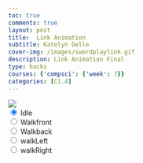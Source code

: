 ```yaml
---
toc: true
comments: true
layout: post
title:  Link Animation 
subtitle: Katelyn Gelle
cover-img: /images/swordplaylink.gif
description: Link Animation Final
type: hacks
courses: {'compsci': {'week': 7}}
categories: [C1.4]
---  
```


<body>
    <div>
        <canvas id="spriteContainer">
            <img id="linkSprite" src="/student/images/linksprites.png">
        </canvas>
        <div id="controls">
            <input type="radio" name="animation" id="idle" checked>
            <label for="idle">Idle</label><br>
            <input type="radio" name="animation" id="walkfront">
            <label for="walkfront">Walkfront</label><br>
            <input type="radio" name="animation" id="walkback">
            <label for="walkback">Walkback</label><br>
            <input type="radio" name="animation" id="walkLeft">
            <label for="walkLeft">walkLeft</label><br>
            <input type="radio" name="animation" id="walkRight">
            <label for="walkRight">walkRight</label><br>
        </div>
    </div>
</body>
<script>
    window.addEventListener('load', function () {
        const canvas = document.getElementById('spriteContainer');
        const ctx = canvas.getContext('2d');
        const SPRITE_WIDTH = 96;
        const SPRITE_HEIGHT = 104;
        const SCALE_FACTOR = 1;
        const FRAME_LIMIT = 5;
        canvas.width = SPRITE_WIDTH * SCALE_FACTOR;
        canvas.height = SPRITE_HEIGHT * SCALE_FACTOR;
        class Link {
            constructor() {
                this.image = document.getElementById("linkSprite");
                this.spriteWidth = SPRITE_WIDTH;
                this.spriteHeight = SPRITE_HEIGHT;
                this.width = this.spriteWidth;
                this.height = this.spriteHeight;
                this.x = 0;
                this.y = 0;
                this.scale = 1;
                this.minFrame = 0;
                this.maxFrame = FRAME_LIMIT;
                this.frameX = 0;
                this.frameY = 0;
            }
            draw(context) {
                context.drawImage(
                    this.image,
                    this.frameX * SPRITE_WIDTH,
                    this.frameY * SPRITE_HEIGHT,
                    SPRITE_WIDTH,
                    SPRITE_HEIGHT,
                    this.x,
                    this.y,
                    canvas.width,
                    canvas.height,
                );
            }
            update() {
                if (this.frameX < this.maxFrame) {
                    this.frameX++;
                } else {
                    this.frameX = 0;
                }
            }
        }
        const link = new Link();
        const controls = document.getElementById('controls');
        controls.addEventListener('click', function (event) {
            if (event.target.tagName === 'INPUT') {
                const selectedAnimation = event.target.id;
                switch (selectedAnimation) {
                    case 'idle':
                        link.frameY = 0;
                        link.maxFrame = 3;
                        break;
                    case 'walkfront':
                        link.frameY = 4;
                        link.maxFrame = 9;
                        break;
                    case 'walkback':
                        link.frameY = 6;
                        link.maxFrame = 9;
                        break;
                    case 'walkLeft':
                        link.frameY = 5;
                        link.maxFrame = 9;
                        break;
                    case 'walkRight':
                        link.frameY = 7;
                        link.maxFrame = 9;
                        break;
                    default:
                        break;
                }
            }
        });
        let framesPerSecond = 10
        function animate() {
            ctx.clearRect(0, 0, canvas.width, canvas.height);
            link.draw(ctx);
            link.update();
             setTimeout(function() {
        requestAnimationFrame(animate);
        }, 1000 / framesPerSecond);
        }
        animate();
    });
</script>